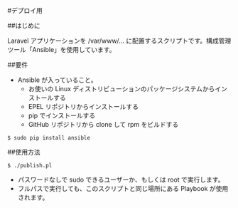 #デプロイ用

##はじめに

Laravel アプリケーションを /var/www/... に配置するスクリプトです。構成管理ツール「Ansible」を使用しています。

##要件

- Ansible が入っていること。
	- お使いの Linux ディストリビューションのパッケージシステムからインストールする
	- EPEL リポジトリからインストールする
	- pip でインストールする
	- GitHub リポジトリから clone して rpm をビルドする

```
$ sudo pip install ansible
```

##使用方法

```
$ ./publish.pl
```

- パスワードなしで sudo できるユーザーか、もしくは root で実行します。
- フルパスで実行しても、このスクリプトと同じ場所にある Playbook が使用されます。

